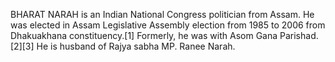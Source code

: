 BHARAT NARAH is an Indian National Congress politician from Assam. He was elected in Assam Legislative Assembly election from 1985 to 2006 from Dhakuakhana constituency.[1] Formerly, he was with Asom Gana Parishad.[2][3] He is husband of Rajya sabha MP. Ranee Narah.
